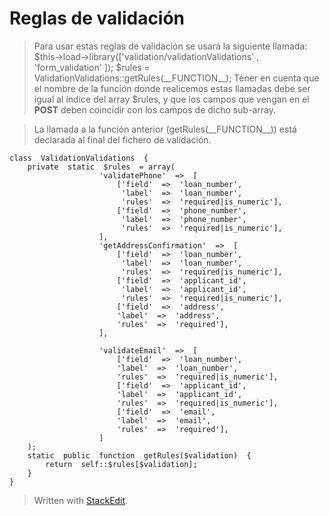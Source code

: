 
# Reglas de validación

>Para usar estas reglas de validación se usará la siguiente llamada:
>$this->load->library(['validation/validationValidations' , 'form_validation' ]);
	$rules = ValidationValidations::getRules(\_\_FUNCTION\_\_);
>Tener en cuenta que el nombre de la función donde realicemos estas llamadas debe ser igual al índice del array $rules, y que los campos que vengan en el **POST** deben coincidir con los campos de dicho sub-array.


> La llamada a la función anterior (getRules(\_\_FUNCTION\_\_)) está declarada al final del fichero de validación.

    class  ValidationValidations  {
	    private  static  $rules  = array(
					    'validatePhone'  =>  [
						    ['field'  =>  'loan_number',
							 'label'  =>  'loan_number',
							 'rules'  =>  'required|is_numeric'],
						    ['field'  =>  'phone_number',
						     'label'  =>  'phone_number',
						     'rules'  =>  'required|is_numeric'],
					    ],
					    'getAddressConfirmation'  =>  [
						    ['field'  =>  'loan_number',
						     'label'  =>  'loan_number',
						     'rules'  =>  'required|is_numeric'],
						    ['field'  =>  'applicant_id',
						     'label'  =>  'applicant_id',
						     'rules'  =>  'required|is_numeric'],
						    ['field'  =>  'address',
						    'label'  =>  'address',
						    'rules'  =>  'required'],
					    ],
  
					    'validateEmail'  =>  [
						    ['field'  =>  'loan_number',
						    'label'  =>  'loan_number',
						    'rules'  =>  'required|is_numeric'],
						    ['field'  =>  'applicant_id',
						    'label'  =>  'applicant_id',
						    'rules'  =>  'required|is_numeric'],
						    ['field'  =>  'email',
						    'label'  =>  'email',
						    'rules'  =>  'required'],
					    ]
	    );
	    static  public  function  getRules($validation)  {
		    return  self::$rules[$validation];
	    }
    }

> Written with [StackEdit](https://stackedit.io/).
